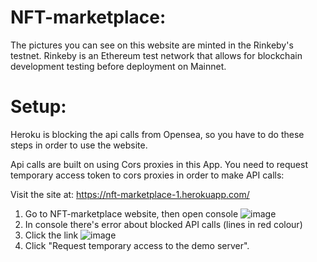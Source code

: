 # NFT-marketplace:

The pictures you can see on this website are minted in the Rinkeby's testnet. 
Rinkeby is an Ethereum test network that allows for blockchain development testing before deployment on Mainnet.

# Setup:

Heroku is blocking the api calls from Opensea, so you have to do these steps in order to use the website.

Api calls are built on using Cors proxies in this App. You need to request temporary access token to cors proxies in order to make API calls:


Visit the site at: https://nft-marketplace-1.herokuapp.com/

1. Go to NFT-marketplace website, then open console
![image](https://user-images.githubusercontent.com/86682573/150862475-2dcb507d-cfcc-4ae1-81c0-41868aa6f527.png)
2. In console there's error about blocked API calls (lines in red colour)
3. Click the link
![image](https://user-images.githubusercontent.com/86682573/150862044-f1fe617e-f46a-44a1-b958-47212b20e606.png)
4. Click "Request temporary access to the demo server".

